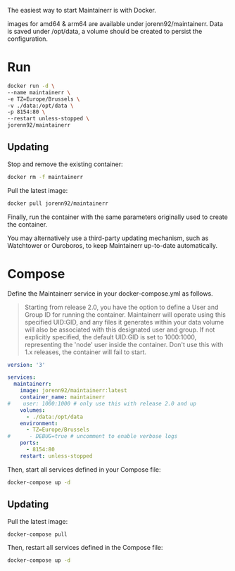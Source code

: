 The easiest way to start Maintainerr is with Docker.

images for amd64 & arm64 are available under jorenn92/maintainerr.
Data is saved under /opt/data, a volume should be created to persist the configuration.

# Run

```bash
docker run -d \
--name maintainerr \
-e TZ=Europe/Brussels \
-v ./data:/opt/data \
-p 8154:80 \
--restart unless-stopped \
jorenn92/maintainerr
```

## Updating

Stop and remove the existing container:

```bash
docker rm -f maintainerr
```

Pull the latest image:

```bash
docker pull jorenn92/maintainerr
```

Finally, run the container with the same parameters originally used to create the container.

You may alternatively use a third-party updating mechanism, such as Watchtower or Ouroboros, to keep Maintainerr up-to-date automatically.

# Compose

Define the Maintainerr service in your docker-compose.yml as follows.

> Starting from release 2.0, you have the option to define a User and Group ID for running the container. Maintainerr will operate using this specified UID:GID, and any files it generates within your data volume will also be associated with this designated user and group. If not explicitly specified, the default UID:GID is set to 1000:1000, representing the 'node' user inside the container. Don't use this with 1.x releases, the container will fail to start.


```Yaml
version: '3'

services:
  maintainerr:
    image: jorenn92/maintainerr:latest
    container_name: maintainerr
#    user: 1000:1000 # only use this with release 2.0 and up
    volumes:
      - ./data:/opt/data
    environment:
      - TZ=Europe/Brussels
#      - DEBUG=true # uncomment to enable verbose logs
    ports:
      - 8154:80
    restart: unless-stopped
```

Then, start all services defined in your Compose file:

```bash
docker-compose up -d
```

## Updating

Pull the latest image:

```bash
docker-compose pull
```

Then, restart all services defined in the Compose file:

```bash
docker-compose up -d
```
